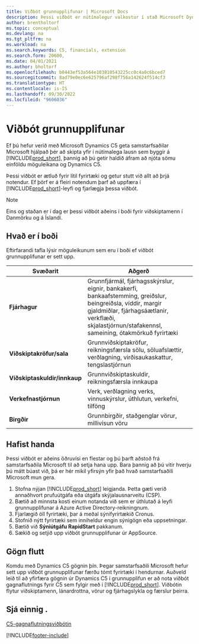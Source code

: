 ```yaml
---
title: Viðbót grunnupplifunar | Microsoft Docs
description: Þessi viðbót er nútímalegur valkostur í stað Microsoft Dynamics C5.
author: brentholtorf
ms.topic: conceptual
ms.devlang: na
ms.tgt_pltfrm: na
ms.workload: na
ms.search.keywords: C5, financials, extension
ms.search.form: 20600,
ms.date: 04/01/2021
ms.author: bholtorf
ms.openlocfilehash: b0443ef53a564e103810543225cc0c4a0c6bced7
ms.sourcegitcommit: 8ad79e0ec6e625796af298f756a142624f514cf3
ms.translationtype: HT
ms.contentlocale: is-IS
ms.lasthandoff: 09/30/2022
ms.locfileid: "9606036"
---
```

# <a name="the-basic-experience-extension"></a>Viðbót grunnupplifunar

Ef þú hefur verið með Microsoft Dynamics C5 geta samstarfsaðilar Microsoft hjálpað þér að skipta yfir í nútímalega lausn sem byggir á [!INCLUDE[prod_short](includes/prod_short.md)], þannig að þú getir haldið áfram að njóta sömu einföldu möguleikana og Dynamics C5.

Þessi viðbót er ætluð fyrir lítil fyrirtæki og getur stutt við allt að þrjá notendur. Ef þörf er á fleiri notendum þarf að uppfæra í [!INCLUDE[prod_short](includes/prod_short.md)]-leyfi og fjarlægja þessa viðbót.

> [!NOTE]
> Eins og staðan er í dag er þessi viðbót aðeins í boði fyrir viðskiptamenn í Danmörku og á Íslandi.

## <a name="whats-available"></a>Hvað er í boði

Eftirfarandi tafla lýsir möguleikunum sem eru í boði ef viðbót grunnupplifunar er sett upp.

|Svæðarit  |Aðgerð  |
|---------|---------|
|**Fjárhagur** |Grunnfjármál, fjárhagsskýrslur, eignir, bankakerfi, bankaafstemming, greiðslur, beingreiðsla, víddir, margir gjaldmiðlar, fjárhagsáætlanir, verkflæði, skjalastjórnun/stafakennsl, sameining, ótakmörkuð fyrirtæki|
|**Viðskiptakröfur/sala** |Grunnviðskiptakröfur, reikningsfærsla sölu, söluafslættir, verðlagning, virðisaukaskattur, tengslastjórnun |
|**Viðskiptaskuldir/innkaup** |Grunnviðskiptaskuldir, reikningsfærsla innkaupa |
|**Verkefnastjórnun** |Verk, verðlagning verks, vinnuskýrslur, úthlutun, verkefni, tilföng |
|**Birgðir** |Grunnbirgðir, staðgenglar vörur, millivísun vöru |

## <a name="getting-started"></a>Hafist handa

Þessi viðbót er aðeins öðruvísi en flestar og þú þarft aðstoð frá samstarfsaðila Microsoft til að setja hana upp. Bara þannig að þú vitir hverju þú mátt búast við, þá er hér mikil yfirsýn yfir það hvað samstarfsaðili Microsoft mun gera.

1. Stofna nýjan [!INCLUDE[prod_short](includes/prod_short.md)] leigjanda. Þetta gæti verið annaðhvort prufuútgáfa eða útgáfa skýjalausnarveitu (CSP).
2. Bætið að minnsta kosti einum notanda við sem er úthlutað á leyfi grunnupplifunar á Azure Active Directory-reikningnum.
3. Fjarlægið öll fyrirtæki, þar á meðal sýnifyrirtækið Cronus.
4. Stofnið nýtt fyrirtæki sem inniheldur engin sýnigögn eða uppsetningar.
5. Bætið við **Sýniútgáfu RapidStart** pakkanum. <!--what does the package contain?-->
6. Sækið og setjið upp viðbót grunnupplifunar úr AppSource.

## <a name="migrating-data"></a>Gögn flutt

Komdu með Dynamics C5 gögnin þín. Þegar samstarfsaðili Microsoft hefur sett upp viðbót grunnupplifunar færðu tómt fyrirtæki í hendurnar. Auðveld leið til að yfirfæra gögnin úr Dynamics C5 í grunnupplifun er að nota viðbót gagnaflutnings fyrir C5 sem fylgir með í [!INCLUDE[prod_short](includes/prod_short.md)]. Viðbótin flytur viðskiptamenn, lánardrottna, vörur og fjárhagslykla og færslur þeirra.

## <a name="see-also"></a>Sjá einnig .

[C5-gagnaflutningsviðbótin](ui-extensions-c5-data-migration.md)  

[!INCLUDE[footer-include](includes/footer-banner.md)]
